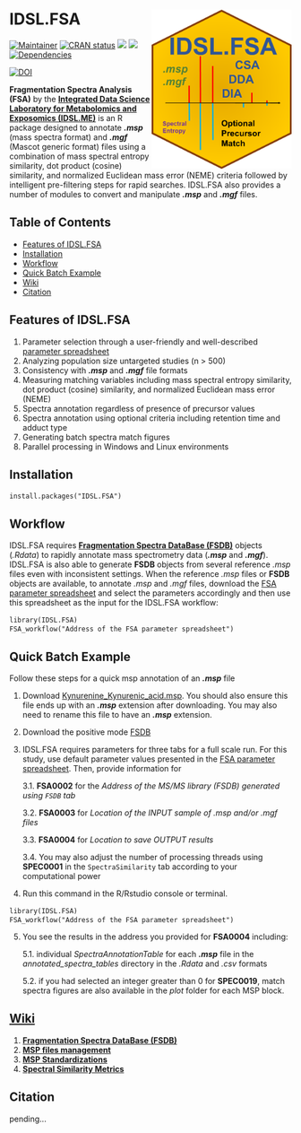 # IDSL.FSA <img src='FSA_educational_files/Figures/IDSL.FSA-logo.PNG' width="250px" align="right" />

<!-- badges: start -->
[![Maintainer](https://img.shields.io/badge/maintainer-Sadjad_Fakouri_Baygi-blue)](https://github.com/sajfb)
[![CRAN status](https://www.r-pkg.org/badges/version/IDSL.FSA)](https://cran.r-project.org/package=IDSL.FSA)
![](http://cranlogs.r-pkg.org/badges/IDSL.FSA?color=orange)
![](http://cranlogs.r-pkg.org/badges/grand-total/IDSL.FSA?color=brightgreen)
[![Dependencies](https://tinyverse.netlify.com/badge/IDSL.FSA)](https://cran.r-project.org/package=IDSL.FSA)


[![DOI](https://zenodo.org/badge/140601694.svg)](https://zenodo.org/record/7530397#.Y8Byuv7MK70)
<!-- badges: end -->

**Fragmentation Spectra Analysis (FSA)** by the [**Integrated Data Science Laboratory for Metabolomics and Exposomics (IDSL.ME)**](https://www.idsl.me) is an R package designed to annotate ***.msp*** (mass spectra format) and ***.mgf*** (Mascot generic format) files using a combination of mass spectral entropy similarity, dot product (cosine) similarity, and normalized Euclidean mass error (NEME) criteria followed by intelligent pre-filtering steps for rapid searches. IDSL.FSA also provides a number of modules to convert and manipulate ***.msp*** and ***.mgf*** files.

## Table of Contents

- [Features of IDSL.FSA](https://github.com/idslme/IDSL.FSA#features-of-idslfsa)
- [Installation](https://github.com/idslme/IDSL.FSA#installation)
- [Workflow](https://github.com/idslme/IDSL.FSA#workflow)
- [Quick Batch Example](https://github.com/idslme/IDSL.FSA#quick-batch-example)
- [Wiki](https://github.com/idslme/IDSL.FSA#wiki)
- [Citation](https://github.com/idslme/IDSL.FSA#citation)

## Features of IDSL.FSA

1) Parameter selection through a user-friendly and well-described [parameter spreadsheet](https://raw.githubusercontent.com/idslme/IDSL.FSA/main/FSA_parameters.xlsx)
2) Analyzing population size untargeted studies (n > 500)
3) Consistency with ***.msp*** and ***.mgf*** file formats
4) Measuring matching variables including mass spectral entropy similarity, dot product (cosine) similarity, and normalized Euclidean mass error (NEME)
5) Spectra annotation regardless of presence of precursor values
6) Spectra annotation using optional criteria including retention time and adduct type
7) Generating batch spectra match figures
8) Parallel processing in Windows and Linux environments

## Installation

	install.packages("IDSL.FSA")

## Workflow

IDSL.FSA requires [**Fragmentation Spectra DataBase (FSDB)**](https://github.com/idslme/IDSL.FSA/wiki/Fragmentation-Spectra-DataBase-(FSDB)) objects (*.Rdata*) to rapidly annotate mass spectrometry data (***.msp*** and ***.mgf***). IDSL.FSA is also able to generate **FSDB** objects from several reference *.msp* files even with inconsistent settings. When the reference *.msp* files or **FSDB** objects are available, to annotate *.msp* and *.mgf* files, download the [FSA parameter spreadsheet](https://raw.githubusercontent.com/idslme/IDSL.FSA/main/FSA_parameters.xlsx) and select the parameters accordingly and then use this spreadsheet as the input for the IDSL.FSA workflow:

	library(IDSL.FSA)
	FSA_workflow("Address of the FSA parameter spreadsheet")

## Quick Batch Example

Follow these steps for a quick msp annotation of an ***.msp*** file

1. Download [Kynurenine_Kynurenic_acid.msp](https://github.com/idslme/IDSL.FSA/blob/main/IDSL.FSA/inst/extdata/Kynurenine_Kynurenic_acid.msp). You should also ensure this file ends up with an ***.msp*** extension after downloading. You may also need to rename this file to have an ***.msp*** extension.

2. Download the positive mode [FSDB](https://zenodo.org/record/7530397#.Y8yAdkHMK71)

3. IDSL.FSA requires parameters for three tabs for a full scale run. For this study, use default parameter values presented in the [FSA parameter spreadsheet](https://raw.githubusercontent.com/idslme/IDSL.FSA/main/FSA_parameters.xlsx). Then, provide information for 
	
	3.1. **FSA0002** for the *Address of the MS/MS library (FSDB) generated using `FSDB` tab*
	
	3.2. **FSA0003** for *Location of the INPUT sample of .msp and/or .mgf files*
	
	3.3. **FSA0004** for *Location to save OUTPUT results*
		
	3.4. You may also adjust the number of processing threads using **SPEC0001** in the `SpectraSimilarity` tab according to your computational power

4. Run this command in the R/Rstudio console or terminal.

```
library(IDSL.FSA)
FSA_workflow("Address of the FSA parameter spreadsheet")
```

5. You see the results in the address you provided for **FSA0004** including:

	5.1. individual *SpectraAnnotationTable* for each ***.msp*** file in the *annotated_spectra_tables* directory in the *.Rdata* and *.csv* formats
	
	5.2. if you had selected an integer greater than 0 for **SPEC0019**, match spectra figures are also available in the *plot* folder for each MSP block.

## [**Wiki**](https://github.com/idslme/IDSL.FSA/wiki)

1. [**Fragmentation Spectra DataBase (FSDB)**](https://github.com/idslme/IDSL.FSA/wiki/Fragmentation-Spectra-DataBase-(FSDB))
2. [**MSP files management**](https://github.com/idslme/IDSL.FSA/wiki/MSP-Files-Management)
3. [**MSP Standardizations**](https://github.com/idslme/IDSL.FSA/wiki/MSP-Standardizations)
4. [**Spectral Similarity Metrics**](https://github.com/idslme/IDSL.FSA/wiki/Spectral-Similarity-Metrics)

## Citation

pending...